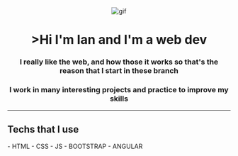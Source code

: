 <div id='header' align='center'>
    <picture>
    <img src="https://media.giphy.com/media/GeimqsH0TLDt4tScGw/giphy.gif" alt='gif' >
    </picture>
    <h1 align='center'> >Hi I'm Ian and I'm a web dev</h1>
    <h3>I really like the web, and how those it works so that's the reason that I start in these branch</h3>
    <h3>I work in many interesting projects and practice to improve my skills</h3>
</div>

---
<div>
    <h2>Techs that I use</h2>
    - HTML
    - CSS
    - JS
    - BOOTSTRAP
    - ANGULAR
</div>
